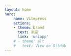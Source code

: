 ```yaml
---
layout: home
hero:
    name: Vitepress
    actions:
    - theme: brand
      text: 浏览
      link: 'uniapp'
    # - theme: alt
    #   text: View on GitHub
---
```

<!-- <div id="Vantacontainer" ref="myBackground">
</div>

<script>
    import * as THREE from 'three'
    import RINGS from 'vanta/src/vanta.rings'
    let vatan = null
    export default{
        mounted(){
            vatan = RINGS({
                el: this.$refs.myBackground,
                mouseControls: true,
                touchControls: true,
                gyroControls: false,
                minHeight: 200.00,
                minWidth: 200.00,
                scale: 1.00,
                scaleMobile: 1.00,
                THREE
            })
        },
        beforeDestroy(){
            vatan && vatan.destroy()
        }
    }
</script>
<style>
:root {
  --vp-home-hero-name-color: transparent;
  --vp-home-hero-name-background: -webkit-linear-gradient(120deg, #bd34fe, #41d1ff);
}
#Vantacontainer{
    position: fixed;
    left: 0;
    top: 0;
    right: 0;
    bottom: 0;
}
</style> -->
